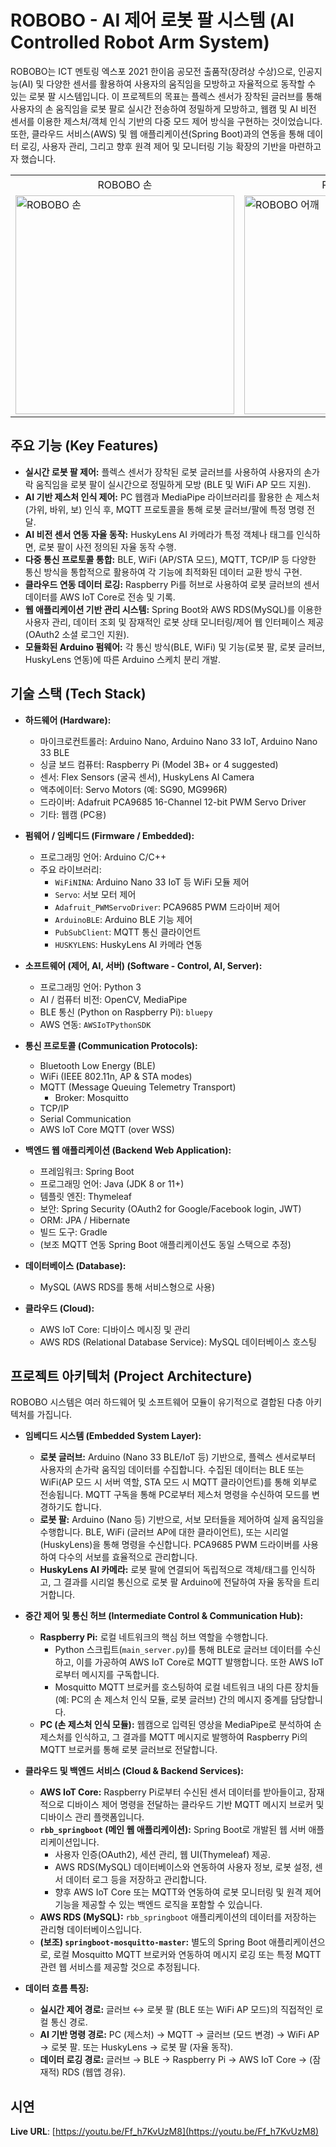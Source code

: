 # ROBOBO - AI 제어 로봇 팔 시스템 (AI Controlled Robot Arm System)

ROBOBO는 ICT 멘토링 엑스포 2021 한이음 공모전 출품작(장려상 수상)으로, 인공지능(AI) 및 다양한 센서를 활용하여 사용자의 움직임을 모방하고 자율적으로 동작할 수 있는 로봇 팔 시스템입니다. 이 프로젝트의 목표는 플렉스 센서가 장착된 글러브를 통해 사용자의 손 움직임을 로봇 팔로 실시간 전송하여 정밀하게 모방하고, 웹캠 및 AI 비전 센서를 이용한 제스처/객체 인식 기반의 다중 모드 제어 방식을 구현하는 것이었습니다. 또한, 클라우드 서비스(AWS) 및 웹 애플리케이션(Spring Boot)과의 연동을 통해 데이터 로깅, 사용자 관리, 그리고 향후 원격 제어 및 모니터링 기능 확장의 기반을 마련하고자 했습니다.

<table>
  <tr>
    <td style="text-align: center;">ROBOBO 손</td>
    <td style="text-align: center;">ROBOBO 어깨</td>
  </tr>
  <tr>
    <td><img src="data/ROBOBO_arm.jpg" alt="ROBOBO 손" width="350"/></td>
    <td><img src="data/ROBOBO_shoulder.jpg" alt="ROBOBO 어깨" width="350"/></td>
  </tr>
</table>

## 주요 기능 (Key Features)

*   **실시간 로봇 팔 제어:** 플렉스 센서가 장착된 로봇 글러브를 사용하여 사용자의 손가락 움직임을 로봇 팔이 실시간으로 정밀하게 모방 (BLE 및 WiFi AP 모드 지원).
*   **AI 기반 제스처 인식 제어:** PC 웹캠과 MediaPipe 라이브러리를 활용한 손 제스처(가위, 바위, 보) 인식 후, MQTT 프로토콜을 통해 로봇 글러브/팔에 특정 명령 전달.
*   **AI 비전 센서 연동 자율 동작:** HuskyLens AI 카메라가 특정 객체나 태그를 인식하면, 로봇 팔이 사전 정의된 자율 동작 수행.
*   **다중 통신 프로토콜 통합:** BLE, WiFi (AP/STA 모드), MQTT, TCP/IP 등 다양한 통신 방식을 통합적으로 활용하여 각 기능에 최적화된 데이터 교환 방식 구현.
*   **클라우드 연동 데이터 로깅:** Raspberry Pi를 허브로 사용하여 로봇 글러브의 센서 데이터를 AWS IoT Core로 전송 및 기록.
*   **웹 애플리케이션 기반 관리 시스템:** Spring Boot와 AWS RDS(MySQL)를 이용한 사용자 관리, 데이터 조회 및 잠재적인 로봇 상태 모니터링/제어 웹 인터페이스 제공 (OAuth2 소셜 로그인 지원).
*   **모듈화된 Arduino 펌웨어:** 각 통신 방식(BLE, WiFi) 및 기능(로봇 팔, 로봇 글러브, HuskyLens 연동)에 따른 Arduino 스케치 분리 개발.

## 기술 스택 (Tech Stack)

*   **하드웨어 (Hardware):**
    *   마이크로컨트롤러: Arduino Nano, Arduino Nano 33 IoT, Arduino Nano 33 BLE
    *   싱글 보드 컴퓨터: Raspberry Pi (Model 3B+ or 4 suggested)
    *   센서: Flex Sensors (굴곡 센서), HuskyLens AI Camera
    *   액추에이터: Servo Motors (예: SG90, MG996R)
    *   드라이버: Adafruit PCA9685 16-Channel 12-bit PWM Servo Driver
    *   기타: 웹캠 (PC용)

*   **펌웨어 / 임베디드 (Firmware / Embedded):**
    *   프로그래밍 언어: Arduino C/C++
    *   주요 라이브러리:
        *   `WiFiNINA`: Arduino Nano 33 IoT 등 WiFi 모듈 제어
        *   `Servo`: 서보 모터 제어
        *   `Adafruit_PWMServoDriver`: PCA9685 PWM 드라이버 제어
        *   `ArduinoBLE`: Arduino BLE 기능 제어
        *   `PubSubClient`: MQTT 통신 클라이언트
        *   `HUSKYLENS`: HuskyLens AI 카메라 연동

*   **소프트웨어 (제어, AI, 서버) (Software - Control, AI, Server):**
    *   프로그래밍 언어: Python 3
    *   AI / 컴퓨터 비전: OpenCV, MediaPipe
    *   BLE 통신 (Python on Raspberry Pi): `bluepy`
    *   AWS 연동: `AWSIoTPythonSDK`

*   **통신 프로토콜 (Communication Protocols):**
    *   Bluetooth Low Energy (BLE)
    *   WiFi (IEEE 802.11n, AP & STA modes)
    *   MQTT (Message Queuing Telemetry Transport)
        *   Broker: Mosquitto
    *   TCP/IP
    *   Serial Communication
    *   AWS IoT Core MQTT (over WSS)

*   **백엔드 웹 애플리케이션 (Backend Web Application):**
    *   프레임워크: Spring Boot
    *   프로그래밍 언어: Java (JDK 8 or 11+)
    *   템플릿 엔진: Thymeleaf
    *   보안: Spring Security (OAuth2 for Google/Facebook login, JWT)
    *   ORM: JPA / Hibernate
    *   빌드 도구: Gradle
    *   (보조 MQTT 연동 Spring Boot 애플리케이션도 동일 스택으로 추정)

*   **데이터베이스 (Database):**
    *   MySQL (AWS RDS를 통해 서비스형으로 사용)

*   **클라우드 (Cloud):**
    *   AWS IoT Core: 디바이스 메시징 및 관리
    *   AWS RDS (Relational Database Service): MySQL 데이터베이스 호스팅

## 프로젝트 아키텍처 (Project Architecture)

ROBOBO 시스템은 여러 하드웨어 및 소프트웨어 모듈이 유기적으로 결합된 다층 아키텍처를 가집니다.

*   **임베디드 시스템 (Embedded System Layer):**
    *   **로봇 글러브:** Arduino (Nano 33 BLE/IoT 등) 기반으로, 플렉스 센서로부터 사용자의 손가락 움직임 데이터를 수집합니다. 수집된 데이터는 BLE 또는 WiFi(AP 모드 시 서버 역할, STA 모드 시 MQTT 클라이언트)를 통해 외부로 전송됩니다. MQTT 구독을 통해 PC로부터 제스처 명령을 수신하여 모드를 변경하기도 합니다.
    *   **로봇 팔:** Arduino (Nano 등) 기반으로, 서보 모터들을 제어하여 실제 움직임을 수행합니다. BLE, WiFi (글러브 AP에 대한 클라이언트), 또는 시리얼(HuskyLens)을 통해 명령을 수신합니다. PCA9685 PWM 드라이버를 사용하여 다수의 서보를 효율적으로 관리합니다.
    *   **HuskyLens AI 카메라:** 로봇 팔에 연결되어 독립적으로 객체/태그를 인식하고, 그 결과를 시리얼 통신으로 로봇 팔 Arduino에 전달하여 자율 동작을 트리거합니다.

*   **중간 제어 및 통신 허브 (Intermediate Control & Communication Hub):**
    *   **Raspberry Pi:** 로컬 네트워크의 핵심 허브 역할을 수행합니다.
        *   Python 스크립트(`main_server.py`)를 통해 BLE로 글러브 데이터를 수신하고, 이를 가공하여 AWS IoT Core로 MQTT 발행합니다. 또한 AWS IoT로부터 메시지를 구독합니다.
        *   Mosquitto MQTT 브로커를 호스팅하여 로컬 네트워크 내의 다른 장치들(예: PC의 손 제스처 인식 모듈, 로봇 글러브) 간의 메시지 중계를 담당합니다.
    *   **PC (손 제스처 인식 모듈):** 웹캠으로 입력된 영상을 MediaPipe로 분석하여 손 제스처를 인식하고, 그 결과를 MQTT 메시지로 발행하여 Raspberry Pi의 MQTT 브로커를 통해 로봇 글러브로 전달합니다.

*   **클라우드 및 백엔드 서비스 (Cloud & Backend Services):**
    *   **AWS IoT Core:** Raspberry Pi로부터 수신된 센서 데이터를 받아들이고, 잠재적으로 디바이스 제어 명령을 전달하는 클라우드 기반 MQTT 메시지 브로커 및 디바이스 관리 플랫폼입니다.
    *   **`rbb_springboot` (메인 웹 애플리케이션):** Spring Boot로 개발된 웹 서버 애플리케이션입니다.
        *   사용자 인증(OAuth2), 세션 관리, 웹 UI(Thymeleaf) 제공.
        *   AWS RDS(MySQL) 데이터베이스와 연동하여 사용자 정보, 로봇 설정, 센서 데이터 로그 등을 저장하고 관리합니다.
        *   향후 AWS IoT Core 또는 MQTT와 연동하여 로봇 모니터링 및 원격 제어 기능을 제공할 수 있는 백엔드 로직을 포함할 수 있습니다.
    *   **AWS RDS (MySQL):** `rbb_springboot` 애플리케이션의 데이터를 저장하는 관리형 데이터베이스입니다.
    *   **(보조) `springboot-mosquitto-master`:** 별도의 Spring Boot 애플리케이션으로, 로컬 Mosquitto MQTT 브로커와 연동하여 메시지 로깅 또는 특정 MQTT 관련 웹 서비스를 제공할 것으로 추정됩니다.

*   **데이터 흐름 특징:**
    *   **실시간 제어 경로:** 글러브 ↔ 로봇 팔 (BLE 또는 WiFi AP 모드)의 직접적인 로컬 통신 경로.
    *   **AI 기반 명령 경로:** PC (제스처) → MQTT → 글러브 (모드 변경) → WiFi AP → 로봇 팔. 또는 HuskyLens → 로봇 팔 (자율 동작).
    *   **데이터 로깅 경로:** 글러브 → BLE → Raspberry Pi → AWS IoT Core → (잠재적) RDS (웹앱 경유).

## 시연
**Live URL**: [https://youtu.be/Ff_h7KvUzM8](https://youtu.be/Ff_h7KvUzM8)
